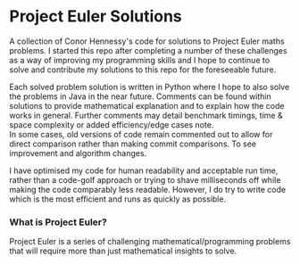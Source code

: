 Project Euler Solutions
=======================

A collection of Conor Hennessy's code for solutions to Project Euler maths problems. I started this repo after completing a number of these challenges as a way of improving my programming skills and I hope to continue to solve and contribute my solutions to this repo for the foreseeable future.

Each solved problem solution is written in Python where I hope to also solve the problems in Java in the near future.
Comments can be found within solutions to provide mathematical explanation and to explain how the code works in general. Further comments may detail benchmark timings, time & space complexity or added efficiency/edge cases note.   
In some cases, old versions of code remain commented out to allow for direct comparison rather than making commit comparisons. To see improvement and algorithm changes.

I have optimised my code for human readability and acceptable run time, rather than a code-golf approach or trying to shave milliseconds off while making the code comparably less readable.
However, I do try to write code which is the most efficient and runs as quickly as possible.

### What is Project Euler?
Project Euler is a series of challenging mathematical/programming problems that will require more than just mathematical insights to solve.
